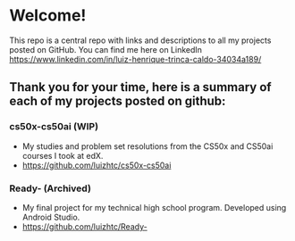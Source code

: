 # Welcome!

This repo is a central repo with links and descriptions to all my projects posted on GitHub.
You can find me here on LinkedIn https://www.linkedin.com/in/luiz-henrique-trinca-caldo-34034a189/

## Thank you for your time, here is a summary of each of my projects posted on github:
### cs50x-cs50ai (WIP)
 - My studies and problem set resolutions from the CS50x and CS50ai courses I took at edX.
 - https://github.com/luizhtc/cs50x-cs50ai

### Ready- (Archived)
  - My final project for my technical high school program. Developed using Android Studio.
  - https://github.com/luizhtc/Ready-